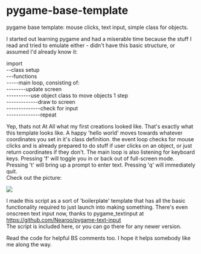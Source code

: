 # pygame-base-template
pygame base template: mouse clicks, text input, simple class for objects.

I started out learning pygame and had a miserable time because the stuff I read and
tried to emulate either - didn't have this basic structure, or assumed I'd already know it:

import  
--class setup  
---functions  
-----main loop, consisting of:  
--------update screen  
----------use object class to move objects 1 step  
-------------draw to screen  
--------------check for input  
--------------repeat

Yep, thats not At All what my first creations looked like. That's exactly what this template looks like.
A happy 'hello world' moves towards whatever coordinates you set in it's class definition. the event loop checks for
mouse clicks and is already prepared to do stuff if user clicks on an object, or just return coordinates
if they don't. The main loop is also listening for keyboard keys. Pressing 'f' will toggle you in or back out of
full-screen mode.  Pressing 't' will bring up a prompt to enter text.  Pressing 'q' will immediately quit.  
Check out the picture:


![](https://darknesseverytime.live/mirror/pygame%20boilerplate.png)


I made this script as a sort of 'boilerplate' template that has all the basic functionality required to
just launch into making something.  There's even onscreen text input now, thanks to pygame_textinput at  
https://github.com/Nearoo/pygame-text-input  
The script is included here, or you can go there for any newer version.

Read the code for helpful BS comments too. I hope it helps somebody like me along the way.

